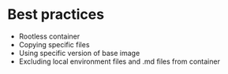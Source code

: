 # Best practices

- Rootless container
- Copying specific files
- Using specific version of base image
- Excluding local environment files and .md files from container
